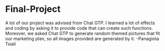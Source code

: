 # Final-Project
A lot of our project was advised from Chat GTP. I learned a lot of effects and coding by asking it to provide code that can create such functions. Moreover, we asked Chat GTP to generate random themed pictures that fit our marketing plan, so all images provided are generated by it. 
-Panagiota Tsiali